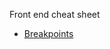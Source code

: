 Front end cheat sheet 

- [Breakpoints](https://medium.freecodecamp.org/the-100-correct-way-to-do-css-breakpoints-88d6a5ba1862)
